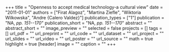 +++
title = "Openness to accept medical technology-a cultural view"
date = "2011-01-01"
authors = ["Firat Alagoz", "Martina Ziefle", "Wiktoria Wilkowska", "Andre {Calero Valdez}"]
publication_types = ["1"]
publication = "NA, _pp. 151--170_"
publication_short = "NA, _pp. 151--170_"
abstract = ""
abstract_short = ""
image_preview = ""
selected = false
projects = []
tags = []
url_pdf = ""
url_preprint = ""
url_code = ""
url_dataset = ""
url_project = ""
url_slides = ""
url_video = ""
url_poster = ""
url_source = ""
math = true
highlight = true
[header]
image = ""
caption = ""
+++
